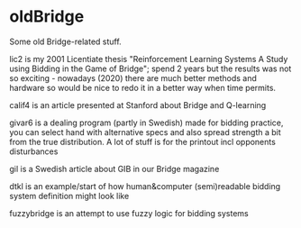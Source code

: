 # oldBridge
Some old Bridge-related stuff.

lic2 is my 2001 Licentiate thesis "Reinforcement Learning Systems
A Study using Bidding in the Game of Bridge"; spend 2 years but the results was not so exciting - nowadays (2020) there are much better methods and hardware so would be nice to redo it in a better way when time permits.

calif4 is an article presented at Stanford about Bridge and Q-learning

givar6 is a dealing program (partly in Swedish) made for bidding practice, you can select hand with alternative specs and also spread strength a bit from the true distribution. A lot of stuff is for the printout incl opponents disturbances

gil is a Swedish article about GIB in our Bridge magazine

dtkl is an example/start of how human&computer (semi)readable bidding system definition might look like

fuzzybridge is an attempt to use fuzzy logic for bidding systems

